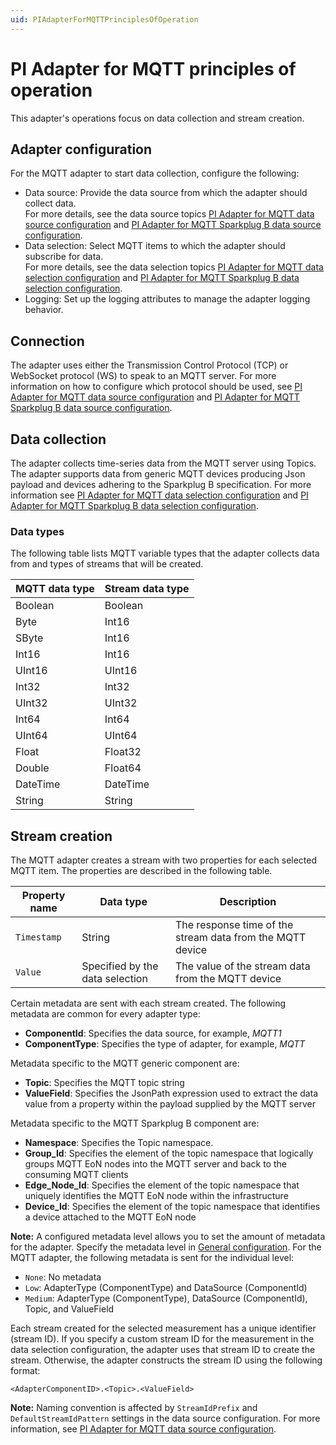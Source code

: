 ```yaml
---
uid: PIAdapterForMQTTPrinciplesOfOperation
---
```


# PI Adapter for MQTT principles of operation

This adapter's operations focus on data collection and stream creation.

## Adapter configuration

For the MQTT adapter to start data collection, configure the following:

- Data source: Provide the data source from which the adapter should collect data.<br> For more details, see the data source topics [PI Adapter for MQTT data source configuration](xref:PIAdapterForMQTTDataSourceConfiguration) and [PI Adapter for MQTT Sparkplug B data source configuration](xref:PIAdapterForMQTTSparkplugBDataSourceConfiguration).
- Data selection: Select MQTT items to which the adapter should subscribe for data. <br> For more details, see the data selection topics [PI Adapter for MQTT data selection configuration](xref:PIAdapterForMQTTDataSelectionConfiguration) and [PI Adapter for MQTT Sparkplug B data selection configuration](xref:PIAdapterForMQTTSparkplugB).
- Logging: Set up the logging attributes to manage the adapter logging behavior.

## Connection

The adapter uses either the Transmission Control Protocol (TCP) or WebSocket protocol (WS) to speak to an MQTT server. For more information on how to configure which protocol should be used, see [PI Adapter for MQTT data source configuration](xref:PIAdapterForMQTTDataSourceConfiguration) and [PI Adapter for MQTT Sparkplug B data source configuration](xref:PIAdapterForMQTTSparkplugBDataSourceConfiguration).

## Data collection

The adapter collects time-series data from the MQTT server using Topics. The adapter supports data from generic MQTT devices producing Json payload and devices adhering to the Sparkplug B specification. For more information see [PI Adapter for MQTT data selection configuration](xref:PIAdapterForMQTTDataSelectionConfiguration) and [PI Adapter for MQTT Sparkplug B data selection configuration](xref:PIAdapterForMQTTSparkplugB).

### Data types

The following table lists MQTT variable types that the adapter collects data from and types of streams that will be created.

| MQTT data type | Stream data type |
|------------------|------------------|
| Boolean          | Boolean          |
| Byte             | Int16            |
| SByte            | Int16            |
| Int16            | Int16            |
| UInt16           | UInt16           |
| Int32            | Int32            |
| UInt32           | UInt32           |
| Int64            | Int64            |
| UInt64           | UInt64           |
| Float            | Float32          |
| Double           | Float64          |
| DateTime         | DateTime         |
| String           | String           |

## Stream creation

The MQTT adapter creates a stream with two properties for each selected MQTT item. The properties are described in the following table.

| Property name | Data type | Description |
|---------------|-----------|-------------|
| `Timestamp`   | String    | The response time of the stream data from the MQTT device |
| `Value`       | Specified by the data selection | The value of the stream data from the MQTT device |

Certain metadata are sent with each stream created. The following metadata are common for every adapter type:

- **ComponentId**: Specifies the data source, for example, _MQTT1_
- **ComponentType**: Specifies the type of adapter, for example, _MQTT_

Metadata specific to the MQTT generic component are:

- **Topic**: Specifies the MQTT topic string
- **ValueField**: Specifies the JsonPath expression used to extract the data value from a property within the payload supplied by the MQTT server

Metadata specific to the MQTT Sparkplug B component are:

- **Namespace**: Specifies the Topic namespace.
- **Group_Id**: Specifies the element of the topic namespace that logically groups MQTT EoN nodes into the MQTT server and back to the consuming MQTT clients
- **Edge_Node_Id**: Specifies the element of the topic namespace that uniquely identifies the MQTT EoN node within the infrastructure
- **Device_Id**: Specifies the element of the topic namespace that identifies a device attached to the MQTT EoN node

**Note:** A configured metadata level allows you to set the amount of metadata for the adapter. Specify the metadata level in [General configuration](xref:GeneralConfiguration). For the MQTT adapter, the following metadata is sent for the individual level:

- `None`: No metadata
- `Low`: AdapterType (ComponentType) and DataSource (ComponentId)
- `Medium`: AdapterType (ComponentType), DataSource (ComponentId), Topic, and ValueField

Each stream created for the selected measurement has a unique identifier (stream ID). If you specify a custom stream ID for the measurement in the data selection configuration, the adapter uses that stream ID to create the stream. Otherwise, the adapter constructs the stream ID using the following format:

```code
<AdapterComponentID>.<Topic>.<ValueField>
```

**Note:** Naming convention is affected by `StreamIdPrefix` and `DefaultStreamIdPattern` settings in the data source configuration. For more information, see [PI Adapter for MQTT data source configuration](xref:PIAdapterForMQTTDataSourceConfiguration).
